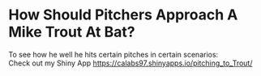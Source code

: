 # How Should Pitchers Approach A Mike Trout At Bat? 

To see how he well he hits certain pitches in certain scenarios:  
Check out my Shiny App  https://calabs97.shinyapps.io/pitching_to_Trout/
